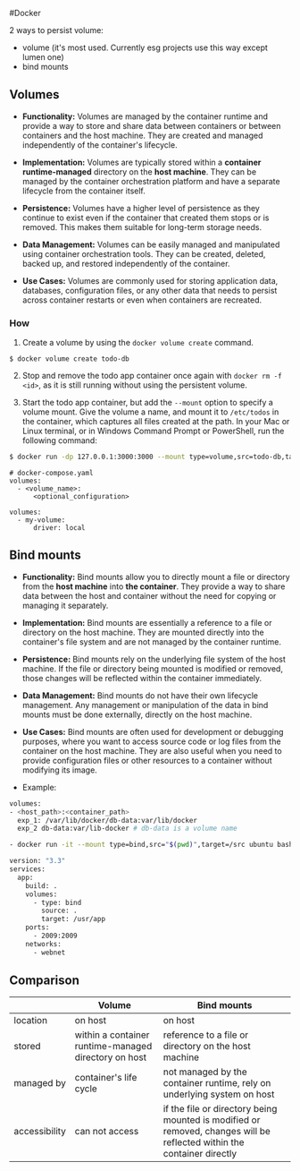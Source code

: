 #Docker 

2 ways to persist volume:
- volume (it's most used. Currently esg projects use this way except lumen one)
- bind mounts

## Volumes

- **Functionality:** Volumes are managed by the container runtime and provide a way to store and share data between containers or between containers and the host machine. They are created and managed independently of the container's lifecycle.

- **Implementation:** Volumes are typically stored within a **container runtime-managed** directory on the **host machine**. They can be managed by the container orchestration platform and have a separate lifecycle from the container itself.

- **Persistence:** Volumes have a higher level of persistence as they continue to exist even if the container that created them stops or is removed. This makes them suitable for long-term storage needs.

- **Data Management:** Volumes can be easily managed and manipulated using container orchestration tools. They can be created, deleted, backed up, and restored independently of the container.

- **Use Cases:** Volumes are commonly used for storing application data, databases, configuration files, or any other data that needs to persist across container restarts or even when containers are recreated.

### How

1. Create a volume by using the `docker volume create` command.

```
$ docker volume create todo-db
```

2. Stop and remove the todo app container once again with `docker rm -f <id>`, as it is still running without using the persistent volume.

3. Start the todo app container, but add the `--mount` option to specify a volume mount. Give the volume a name, and mount it to `/etc/todos` in the container, which captures all files created at the path. In your Mac or Linux terminal, or in Windows Command Prompt or PowerShell, run the following command:

```bash
$ docker run -dp 127.0.0.1:3000:3000 --mount type=volume,src=todo-db,target=/etc/todos getting-started
```

```base
# docker-compose.yaml
volumes:
  - <volume_name>:
      <optional_configuration>

volumes:
  - my-volume:
      driver: local
```

## Bind mounts

- **Functionality:** Bind mounts allow you to directly mount a file or directory from the **host machine** into **the container**. They provide a way to share data between the host and container without the need for copying or managing it separately.

- **Implementation:** Bind mounts are essentially a reference to a file or directory on the host machine. They are mounted directly into the container's file system and are not managed by the container runtime.

- **Persistence:** Bind mounts rely on the underlying file system of the host machine. If the file or directory being mounted is modified or removed, those changes will be reflected within the container immediately.
- **Data Management:** Bind mounts do not have their own lifecycle management. Any management or manipulation of the data in bind mounts must be done externally, directly on the host machine.

- **Use Cases:** Bind mounts are often used for development or debugging purposes, where you want to access source code or log files from the container on the host machine. They are also useful when you need to provide configuration files or other resources to a container without modifying its image.

- Example:
```bash
volumes:
- <host_path>:<container_path>
  exp_1: /var/lib/docker/db-data:var/lib/docker
  exp_2 db-data:var/lib-docker # db-data is a volume name

- docker run -it --mount type=bind,src="$(pwd)",target=/src ubuntu bash

version: "3.3"
services:
  app:
    build: .
    volumes:
      - type: bind
        source: .
        target: /usr/app
    ports:
      - 2009:2009
    networks:
      - webnet
```


## Comparison

|               | Volume                                               | Bind mounts                                                                                                            |
| ------------- | ---------------------------------------------------- | ---------------------------------------------------------------------------------------------------------------------- |
| location      | on host                                              | on host                                                                                                                |
| stored        | within a container runtime-managed directory on host | reference to a file or directory on the host machine                                                                   |
| managed by    | container's life cycle                               | not managed by the container runtime, rely on underlying system on host                                                |
| accessibility | can not access                                       | if the file or directory being mounted is modified or removed, changes will be reflected within the container directly |